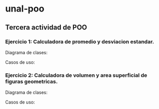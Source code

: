 # unal-poo
## Tercera actividad de POO

### Ejercicio 1: Calculadora de promedio y desviacion estandar.

Diagrama de clases:


Casos de uso:


### Ejercicio 2: Calculadora de volumen y area superficial de figuras geometricas.

Diagrama de clases:


Casos de uso:
